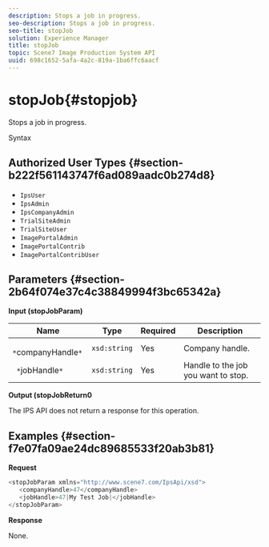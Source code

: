 ```yaml
---
description: Stops a job in progress.
seo-description: Stops a job in progress.
seo-title: stopJob
solution: Experience Manager
title: stopJob
topic: Scene7 Image Production System API
uuid: 698c1652-5afa-4a2c-819a-1ba6ffc6aacf
---
```


# stopJob{#stopjob}

Stops a job in progress.

 Syntax 

## Authorized User Types {#section-b222f561143747f6ad089aadc0b274d8}

* `IpsUser` 
* `IpsAdmin` 
* `IpsCompanyAdmin` 
* `TrialSiteAdmin` 
* `TrialSiteUser` 
* `ImagePortalAdmin` 
* `ImagePortalContrib` 
* `ImagePortalContribUser`

## Parameters {#section-2b64f074e37c4c38849994f3bc65342a}

**Input (stopJobParam)** 

|  Name  | Type  | Required  | Description  |
|---|---|---|---|
|  ` *`companyHandle`*`  | `xsd:string`  | Yes  | Company handle.  |
|  ` *`jobHandle`*`  | `xsd:string`  | Yes  | Handle to the job you want to stop.  |

**Output (stopJobReturn0**

The IPS API does not return a response for this operation.

## Examples {#section-f7e07fa09ae24dc89685533f20ab3b81}

**Request** 

```java
<stopJobParam xmlns="http://www.scene7.com/IpsApi/xsd">
   <companyHandle>47</companyHandle>
   <jobHandle>47|My Test Job|</jobHandle>
</stopJobParam>
```

**Response**

None. 
